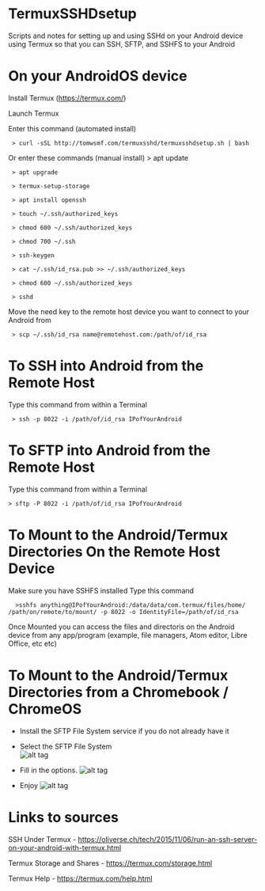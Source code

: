 # TermuxSSHDsetup

Scripts and notes for setting up and using SSHd on your Android device using Termux so that you can SSH, SFTP, and SSHFS to your Android

# On your AndroidOS device 
  Install Termux (https://termux.com/)
  
  Launch Termux
  
  Enter this  command (automated install)
  
     > curl -sSL http://tomwsmf.com/termuxsshd/termuxsshdsetup.sh | bash
 
 Or enter these commands (manual install)
     > apt update 
     
     > apt upgrade
     
     > termux-setup-storage
     
     > apt install openssh
     
     > touch ~/.ssh/authorized_keys
     
     > chmod 600 ~/.ssh/authorized_keys
     
     > chmod 700 ~/.ssh
     
     > ssh-keygen
     
     > cat ~/.ssh/id_rsa.pub >> ~/.ssh/authorized_keys
     
     > chmod 600 ~/.ssh/authorized_keys
     
     > sshd
	 	 
Move the need key to the remote host device you want to connect
to your Android from 

     > scp ~/.ssh/id_rsa name@remotehost.com:/path/of/id_rsa

# To SSH into Android from the Remote Host

   Type this command from within a Terminal

     > ssh -p 8022 -i /path/of/id_rsa IPofYourAndroid 

# To SFTP into Android from the Remote Host

  Type this command from within a Terminal

    > sftp -P 8022 -i /path/of/id_rsa IPofYourAndroid  
     
# To Mount to the Android/Termux Directories On the Remote Host Device

   Make sure you have SSHFS installed 
   Type this command

      >sshfs anything@IPofYourAndroid:/data/data/com.termux/files/home/ /path/on/remote/to/mount/ -p 8022 -o IdentityFile=/path/of/id_rsa
   
   Once Mounted you can access the files and directoris on the Android device from any app/program (example, file managers, Atom editor, Libre Office, etc etc)
		
# To Mount to the Android/Termux Directories from a Chromebook / ChromeOS

- Install the SFTP File System service if you do not already have it
- Select the SFTP File System  
![alt tag](https://github.com/tomhiggins/TermuxSSHDsetup/blob/master/Screenshot%202017-04-29%20at%205.17.20%20PM.png)

- Fill in the options. 
![alt tag](https://github.com/tomhiggins/TermuxSSHDsetup/blob/master/Screenshot%202017-04-29%20at%205.19.48%20PM.png)

- Enjoy 
![alt tag](https://github.com/tomhiggins/TermuxSSHDsetup/blob/master/Screenshot%202017-04-29%20at%205.21.09%20PM.png)

# Links to sources
   SSH Under Termux - https://oliverse.ch/tech/2015/11/06/run-an-ssh-server-on-your-android-with-termux.html
   
   Termux Storage and Shares - https://termux.com/storage.html
   
   Termux Help - https://termux.com/help.html
